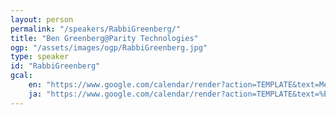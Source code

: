 ```yaml
---
layout: person
permalink: "/speakers/RabbiGreenberg/"
title: "Ben Greenberg@Parity Technologies"
ogp: "/assets/images/ogp/RabbiGreenberg.jpg"
type: speaker
id: "RabbiGreenberg"
gcal:
    en: "https://www.google.com/calendar/render?action=TEMPLATE&text=Measuring+DevRel+During+a+Downturn%3A+Returning+to+the+Fundamentals&dates=20230310T150500/20230310T153500&location=%E3%80%92220-0004+Kanagawa%2C+Yokohama%2C+Nishi+Ward%2C+Kitasaiwai%2C+2+Chome%E2%88%925%E2%88%9215+%E3%83%97%E3%83%AC%E3%83%9F%E3%82%A2%E6%A8%AA%E6%B5%9C%E8%A5%BF%E5%8F%A3%E3%83%93%E3%83%AB+4F&trp=true&details=https%3A%2F%2Fyokohama-2023.devrelcon.dev%2Fspeakers%2FRabbiGreenberg%2F&trp=undefined&trp=true&sprop="
    ja: "https://www.google.com/calendar/render?action=TEMPLATE&text=%E4%B8%8D%E6%B3%81%E6%99%82%E3%81%AEDevRel%E3%81%AE%E6%B8%AC%E5%AE%9A%E3%80%82%E3%83%95%E3%82%A1%E3%83%B3%E3%83%80%E3%83%A1%E3%83%B3%E3%82%BF%E3%83%AB%E3%82%BA%E3%81%B8%E3%81%AE%E5%9B%9E%E5%B8%B0&dates=20230310T150500/20230310T153500&location=%E3%80%92220-0004+Kanagawa%2C+Yokohama%2C+Nishi+Ward%2C+Kitasaiwai%2C+2+Chome%E2%88%925%E2%88%9215+%E3%83%97%E3%83%AC%E3%83%9F%E3%82%A2%E6%A8%AA%E6%B5%9C%E8%A5%BF%E5%8F%A3%E3%83%93%E3%83%AB+4F&trp=true&details=https%3A%2F%2Fyokohama-2023.devrelcon.dev%2Fspeakers%2FRabbiGreenberg%2F&trp=undefined&trp=true&sprop="
---
```

